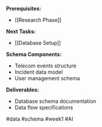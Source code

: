 
**Prerequisites:**
- [[Research Phase]]

**Next Tasks:**
- [[Database Setup]]

**Schema Components:**
- Telecom events structure
- Incident data model
- User management schema

**Deliverables:**
- Database schema documentation
- Data flow specifications

#data #schema #week1 #AI 